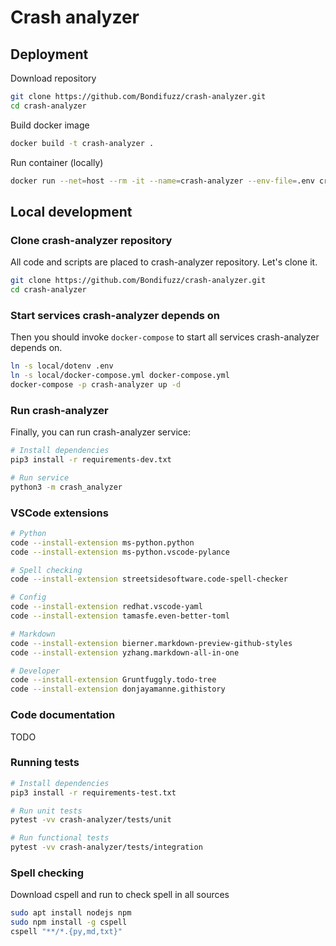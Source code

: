 # Crash analyzer

## Deployment

Download repository

```bash
git clone https://github.com/Bondifuzz/crash-analyzer.git
cd crash-analyzer
```

Build docker image

```bash
docker build -t crash-analyzer .
```

Run container (locally)

```bash
docker run --net=host --rm -it --name=crash-analyzer --env-file=.env crash-analyzer bash
```

## Local development

### Clone crash-analyzer repository

All code and scripts are placed to crash-analyzer repository. Let's clone it.

```bash
git clone https://github.com/Bondifuzz/crash-analyzer.git
cd crash-analyzer
```

### Start services crash-analyzer depends on

Then you should invoke `docker-compose` to start all services crash-analyzer depends on.

```bash
ln -s local/dotenv .env
ln -s local/docker-compose.yml docker-compose.yml
docker-compose -p crash-analyzer up -d
```

### Run crash-analyzer

Finally, you can run crash-analyzer service:

```bash
# Install dependencies
pip3 install -r requirements-dev.txt

# Run service
python3 -m crash_analyzer
```

### VSCode extensions

```bash
# Python
code --install-extension ms-python.python
code --install-extension ms-python.vscode-pylance

# Spell checking
code --install-extension streetsidesoftware.code-spell-checker

# Config
code --install-extension redhat.vscode-yaml
code --install-extension tamasfe.even-better-toml

# Markdown
code --install-extension bierner.markdown-preview-github-styles
code --install-extension yzhang.markdown-all-in-one

# Developer
code --install-extension Gruntfuggly.todo-tree
code --install-extension donjayamanne.githistory
```

### Code documentation

TODO

### Running tests

```bash
# Install dependencies
pip3 install -r requirements-test.txt

# Run unit tests
pytest -vv crash-analyzer/tests/unit

# Run functional tests
pytest -vv crash-analyzer/tests/integration
```

### Spell checking

Download cspell and run to check spell in all sources

```bash
sudo apt install nodejs npm
sudo npm install -g cspell
cspell "**/*.{py,md,txt}"
```